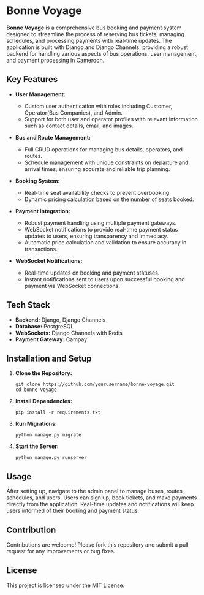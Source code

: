 # Bonne Voyage

**Bonne Voyage** is a comprehensive bus booking and payment system designed to streamline the process of reserving bus tickets, managing schedules, and processing payments with real-time updates. The application is built with Django and Django Channels, providing a robust backend for handling various aspects of bus operations, user management, and payment processing in Cameroon.

## Key Features

- **User Management:** 
  - Custom user authentication with roles including Customer, Operator(Bus Companies), and Admin.
  - Support for both user and operator profiles with relevant information such as contact details, email, and images.

- **Bus and Route Management:**
  - Full CRUD operations for managing bus details, operators, and routes.
  - Schedule management with unique constraints on departure and arrival times, ensuring accurate and reliable trip planning.

- **Booking System:**
  - Real-time seat availability checks to prevent overbooking.
  - Dynamic pricing calculation based on the number of seats booked.

- **Payment Integration:**
  - Robust payment handling using multiple payment gateways.
  - WebSocket notifications to provide real-time payment status updates to users, ensuring transparency and immediacy.
  - Automatic price calculation and validation to ensure accuracy in transactions.

- **WebSocket Notifications:**
  - Real-time updates on booking and payment statuses.
  - Instant notifications sent to users upon successful booking and payment via WebSocket connections.

## Tech Stack

- **Backend:** Django, Django Channels
- **Database:** PostgreSQL
- **WebSockets:** Django Channels with Redis
- **Payment Gateway:** Campay

## Installation and Setup

1. **Clone the Repository:**
   ```
   git clone https://github.com/yourusername/bonne-voyage.git
   cd bonne-voyage
   ```

2. **Install Dependencies:**
   ```
   pip install -r requirements.txt
   ```

3. **Run Migrations:**
   ```
   python manage.py migrate
   ```

4. **Start the Server:**
   ```
   python manage.py runserver
   ```

## Usage

After setting up, navigate to the admin panel to manage buses, routes, schedules, and users. Users can sign up, book tickets, and make payments directly from the application. Real-time updates and notifications will keep users informed of their booking and payment status.

## Contribution

Contributions are welcome! Please fork this repository and submit a pull request for any improvements or bug fixes.

## License

This project is licensed under the MIT License.
